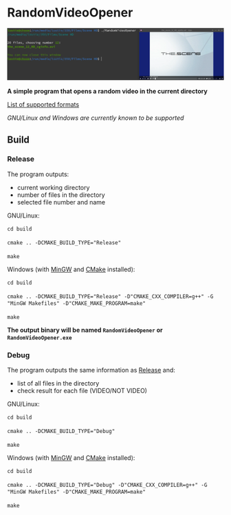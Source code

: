 # RandomVideoOpener

![Screenshot](images/screenshot.png)

__A simple program that opens a random video in the current directory__

[List of supported formats](src/files.cpp#L31)

_GNU/Linux and Windows are currently known to be supported_

## Build

### Release

The program outputs:
- current working directory
- number of files in the directory
- selected file number and name

GNU/Linux:

```
cd build

cmake .. -DCMAKE_BUILD_TYPE="Release"

make
```

Windows (with [MinGW](http://www.equation.com/servlet/equation.cmd?fa=fortran) and [CMake](https://cmake.org/download/#latest) installed):

```
cd build

cmake .. -DCMAKE_BUILD_TYPE="Release" -D"CMAKE_CXX_COMPILER=g++" -G "MinGW Makefiles" -D"CMAKE_MAKE_PROGRAM=make"

make
```

__The output binary will be named `RandomVideoOpener` or `RandomVideoOpener.exe`__

### Debug

The program outputs the same information as [Release](#release) and:
- list of all files in the directory
- check result for each file (VIDEO/NOT VIDEO)

GNU/Linux:

```
cd build

cmake .. -DCMAKE_BUILD_TYPE="Debug"

make
```

Windows (with [MinGW](http://www.equation.com/servlet/equation.cmd?fa=fortran) and [CMake](https://cmake.org/download/#latest) installed):

```
cd build

cmake .. -DCMAKE_BUILD_TYPE="Debug" -D"CMAKE_CXX_COMPILER=g++" -G "MinGW Makefiles" -D"CMAKE_MAKE_PROGRAM=make"

make
```
